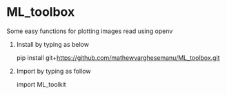 # ML_toolbox
 
Some easy functions for plotting images read using openv

1. Install by typing as below

	pip install git+https://github.com/mathewvarghesemanu/ML_toolbox.git

2. Import by typing as follow

	import ML_toolkit
